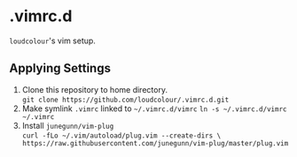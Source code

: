 # .vimrc.d
`loudcolour`'s vim setup.
## Applying Settings
1. Clone this repository to home directory.  
`git clone https://github.com/loudcolour/.vimrc.d.git`
2. Make symlink `.vimrc` linked to `~/.vimrc.d/vimrc`
`ln -s ~/.vimrc.d/vimrc ~/.vimrc`
3. Install `junegunn/vim-plug`  
`curl -fLo ~/.vim/autoload/plug.vim --create-dirs \
    https://raw.githubusercontent.com/junegunn/vim-plug/master/plug.vim`
